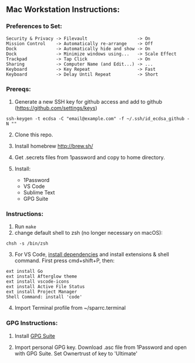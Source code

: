 ## Mac Workstation Instructions:

### Preferences to Set:

    Security & Privacy -> Filevault                   -> On
    Mission Control    -> Automatically re-arrange    -> Off
    Dock               -> Automatically hide and show -> On
    Dock               -> Minimize windows using...   -> Scale Effect
    Trackpad           -> Tap Click                   -> On
    Sharing            -> Computer Name (and Edit...) -> ...
    Keyboard           -> Key Repeat                  -> Fast
    Keyboard           -> Delay Until Repeat          -> Short

### Prereqs:

1. Generate a new SSH key for github access and add to github (https://github.com/settings/keys)
```
ssh-keygen -t ecdsa -C "email@example.com" -f ~/.ssh/id_ecdsa_github -N ""
```
2. Clone this repo.
3. Install homebrew http://brew.sh/
4. Get .secrets files from 1password and copy to home directory.
5. Install:

    - 1Password
    - VS Code
    - Sublime Text
    - GPG Suite

### Instructions:

1. Run `make`
2. change default shell to zsh (no longer necessary on macOS):
```
chsh -s /bin/zsh
```
3. For VS Code, [install dependencies](https://github.com/Microsoft/vscode-go) and install extensions & shell command. First press cmd+shift+P, then:
```
ext install Go
ext install Afterglow theme
ext install vscode-icons
ext install Active File Status
ext install Project Manager
Shell Command: install 'code'
```
4. Import Terminal profile from ~/sparrc.terminal

### GPG Instructions:

1. Install [GPG Suite](https://gpgtools.org/)

2. Import personal GPG key. Download .asc file from 1Password and open with GPG Suite. Set Ownertrust of key to 'Ultimate'


